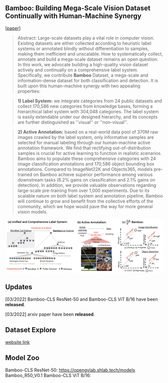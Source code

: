 ## Bamboo: Building Mega-Scale Vision Dataset Continually with Human-Machine Synergy

[[paper](https://arxiv.org/abs/2007.12342)] 

> Abstract: Large-scale datasets play a vital role in computer vision. Existing datasets are either collected according to heuristic label systems or annotated blindly without differentiation to samples, making them inefficient and unscalable. How to systematically collect, annotate and build a mega-scale dataset remains an open question. In this work, we advocate building a high-quality vision dataset actively and continually on a comprehensive label system.
Specifically, we contribute **Bamboo** Dataset, a mega-scale and information-dense dataset for both classification and detection. 
It is built upon this human-machine synergy with two appealing properties:

>  **1) Label System:** we integrate categories from 24 public datasets and collect 170,586 new categories from knowledge bases, forming a hierarchical label system with 304,048 categories. The label system is easily extendable under our designed hierarchy, and its concepts are further distinguished as ''visual'' or ''non-visual''.

>  **2) Active Annotation:** based on a real-world data pool of 370M raw images crawled by the label system, only informative samples are selected for manual labeling through our human-machine active annotation framework. We find that rectifying out-of-distribution samples is crucial for active learning to function in realistic scenarios.
Bamboo aims to populate these comprehensive categories with 24 image classification annotations and 170,586 object bounding box annotations. 
Compared to ImageNet22K and Objects365, models pre-trained on Bamboo achieve superior performance among various downstream tasks (6.2% gains on classification and 2.1% gains on detection). In addition, we provide valuable observations regarding large-scale pre-training from over 1,000 experiments.
Due to its scalable nature on both label system and annotation pipeline, Bamboo will continue to grow and benefit from the collective efforts of the community, which we hope would pave the way for more general vision models. 

![fig1](Figures/Fig1.png)

## Updates
[03/2022] Bamboo-CLS ResNet-50 and Bamboo-CLS ViT B/16 have been **released**.

[03/2022] arxiv paper have been **released**.

## Dataset Explore
[website link](https://opengvlab.shlab.tech/bamboo/home)

## Model Zoo
Bamboo-CLS ResNet-50: https://opengvlab.shlab.tech/models Bamboo_R50_V0.1
Bamboo-CLS ViT B/16: 



